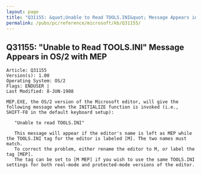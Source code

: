 ```yaml
---
layout: page
title: "Q31155: &quot;Unable to Read TOOLS.INI&quot; Message Appears in OS/2 with MEP"
permalink: /pubs/pc/reference/microsoft/kb/Q31155/
---
```


## Q31155: &quot;Unable to Read TOOLS.INI&quot; Message Appears in OS/2 with MEP

	Article: Q31155
	Version(s): 1.00
	Operating System: OS/2
	Flags: ENDUSER |
	Last Modified: 8-JUN-1988
	
	MEP.EXE, the OS/2 version of the Microsoft editor, will give the
	following message when the INITIALIZE function is invoked (i.e.,
	SHIFT-F8 in the default keyboard setup):
	
	   "Unable to read TOOLS.INI"
	
	   This message will appear if the editor's name is left as MEP while
	the TOOLS.INI tag for the editor is labeled [M]. The two names must
	match.
	   To correct the problem, either rename the editor to M, or label the
	tag [MEP].
	   The tag can be set to [M MEP] if you wish to use the same TOOLS.INI
	settings for both real-mode and protected-mode versions of the editor.
